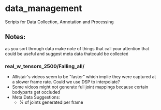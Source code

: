 # data_management
Scripts for Data Collection, Annotation and Processing

## Notes:
as you sort through data make note of things that call your attention that could be useful and suggest meta data thatcould be collected

### real_w_tensors_2500/Falling_all/
* Allistair's videos seem to be "faster" which implie they were captured at a slower frame rate. Could we use DSP to      interpolate?
* Some videos might not generate full joint mappings because certain bodyparts get occluded
* Meta Data Suggestions:
    * % of joints generated per frame 
    
